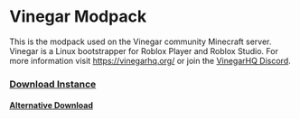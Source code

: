 # Vinegar Modpack
This is the modpack used on the Vinegar community Minecraft server. Vinegar is a Linux bootstrapper for Roblox Player and Roblox Studio. For more information visit https://vinegarhq.org/ or join the [VinegarHQ Discord](https://discord.gg/vinegarhq).


### [Download Instance](https://github.com/xenanthropy/vinegar-modpack/releases/tag/1.0.0)
#### [Alternative Download](https://github.com/xenanthropy/vinegar-modpack/actions)
